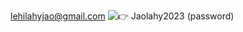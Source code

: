 lehilahyjao@gmail.com ![👉](https://static.xx.fbcdn.net/images/emoji.php/v9/taa/1.5/16/1f449.png) Jaolahy2023 (password)